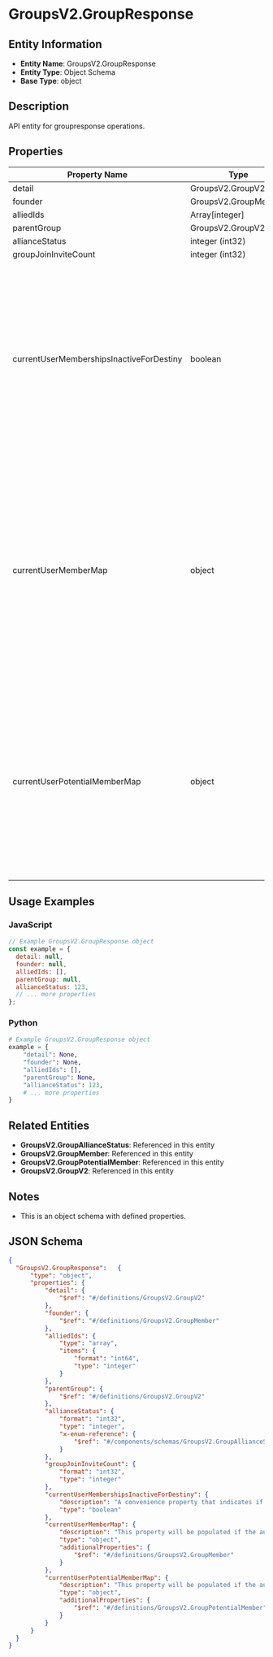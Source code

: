 # GroupsV2.GroupResponse

## Entity Information
- **Entity Name**: GroupsV2.GroupResponse
- **Entity Type**: Object Schema
- **Base Type**: object

## Description
API entity for groupresponse operations.

## Properties

| Property Name | Type | Description | Required |
|---------------|------|-------------|----------|
| detail | GroupsV2.GroupV2 |  | No |
| founder | GroupsV2.GroupMember |  | No |
| alliedIds | Array[integer] |  | No |
| parentGroup | GroupsV2.GroupV2 |  | No |
| allianceStatus | integer (int32) |  | No |
| groupJoinInviteCount | integer (int32) |  | No |
| currentUserMembershipsInactiveForDestiny | boolean | A convenience property that indicates if every membership you (the current user) have that is a part of this group are part of an account that is considered inactive - for example, overridden accounts in Cross Save. | No |
| currentUserMemberMap | object | This property will be populated if the authenticated user is a member of the group. Note that because of account linking, a user can sometimes be part of a clan more than once. As such, this returns the highest member type available. | No |
| currentUserPotentialMemberMap | object | This property will be populated if the authenticated user is an applicant or has an outstanding invitation to join. Note that because of account linking, a user can sometimes be part of a clan more than once. | No |

## Usage Examples

### JavaScript
```javascript
// Example GroupsV2.GroupResponse object
const example = {
  detail: null,
  founder: null,
  alliedIds: [],
  parentGroup: null,
  allianceStatus: 123,
  // ... more properties
};
```

### Python
```python
# Example GroupsV2.GroupResponse object
example = {
    "detail": None,
    "founder": None,
    "alliedIds": [],
    "parentGroup": None,
    "allianceStatus": 123,
    # ... more properties
}
```

## Related Entities
- **GroupsV2.GroupAllianceStatus**: Referenced in this entity
- **GroupsV2.GroupMember**: Referenced in this entity
- **GroupsV2.GroupPotentialMember**: Referenced in this entity
- **GroupsV2.GroupV2**: Referenced in this entity

## Notes
- This is an object schema with defined properties.

## JSON Schema
```json
{
  "GroupsV2.GroupResponse":   {
      "type": "object",
      "properties": {
          "detail": {
              "$ref": "#/definitions/GroupsV2.GroupV2"
          },
          "founder": {
              "$ref": "#/definitions/GroupsV2.GroupMember"
          },
          "alliedIds": {
              "type": "array",
              "items": {
                  "format": "int64",
                  "type": "integer"
              }
          },
          "parentGroup": {
              "$ref": "#/definitions/GroupsV2.GroupV2"
          },
          "allianceStatus": {
              "format": "int32",
              "type": "integer",
              "x-enum-reference": {
                  "$ref": "#/components/schemas/GroupsV2.GroupAllianceStatus"
              }
          },
          "groupJoinInviteCount": {
              "format": "int32",
              "type": "integer"
          },
          "currentUserMembershipsInactiveForDestiny": {
              "description": "A convenience property that indicates if every membership you (the current user) have that is a part of this group are part of an account that is considered inactive - for example, overridden accounts in Cross Save.",
              "type": "boolean"
          },
          "currentUserMemberMap": {
              "description": "This property will be populated if the authenticated user is a member of the group. Note that because of account linking, a user can sometimes be part of a clan more than once. As such, this returns the highest member type available.",
              "type": "object",
              "additionalProperties": {
                  "$ref": "#/definitions/GroupsV2.GroupMember"
              }
          },
          "currentUserPotentialMemberMap": {
              "description": "This property will be populated if the authenticated user is an applicant or has an outstanding invitation to join. Note that because of account linking, a user can sometimes be part of a clan more than once.",
              "type": "object",
              "additionalProperties": {
                  "$ref": "#/definitions/GroupsV2.GroupPotentialMember"
              }
          }
      }
  }
}
```
